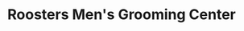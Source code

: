 ---
title: "Roosters Men's Grooming Center"
url: /parker/roosters-mens-grooming-center/
shop: hairdresser
---
